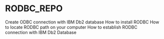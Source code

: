 # RODBC_REPO
Create ODBC connection with IBM Db2 database
How to install RODBC
How to locate RODBC path on your computer
How to establish RODBC connection with IBM Db2 Database
